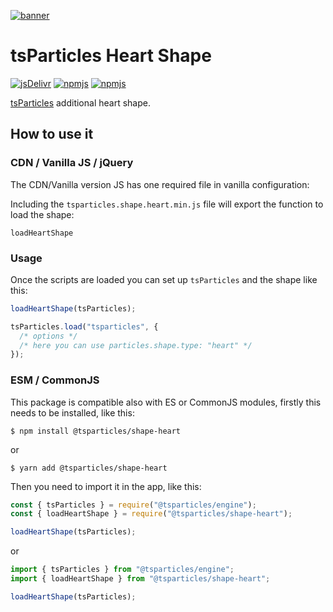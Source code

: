 [![banner](https://particles.js.org/images/banner3.png)](https://particles.js.org)

# tsParticles Heart Shape

[![jsDelivr](https://data.jsdelivr.com/v1/package/npm/@tsparticles/shape-heart/badge)](https://www.jsdelivr.com/package/npm/@tsparticles/shape-heart)
[![npmjs](https://badge.fury.io/js/@tsparticles/shape-heart.svg)](https://www.npmjs.com/package/@tsparticles/shape-heart)
[![npmjs](https://img.shields.io/npm/dt/@tsparticles/shape-heart)](https://www.npmjs.com/package/@tsparticles/shape-heart)

[tsParticles](https://github.com/matteobruni/tsparticles) additional heart shape.

## How to use it

### CDN / Vanilla JS / jQuery

The CDN/Vanilla version JS has one required file in vanilla configuration:

Including the `tsparticles.shape.heart.min.js` file will export the function to load the shape:

```text
loadHeartShape
```

### Usage

Once the scripts are loaded you can set up `tsParticles` and the shape like this:

```javascript
loadHeartShape(tsParticles);

tsParticles.load("tsparticles", {
  /* options */
  /* here you can use particles.shape.type: "heart" */
});
```

### ESM / CommonJS

This package is compatible also with ES or CommonJS modules, firstly this needs to be installed, like this:

```shell
$ npm install @tsparticles/shape-heart
```

or

```shell
$ yarn add @tsparticles/shape-heart
```

Then you need to import it in the app, like this:

```javascript
const { tsParticles } = require("@tsparticles/engine");
const { loadHeartShape } = require("@tsparticles/shape-heart");

loadHeartShape(tsParticles);
```

or

```javascript
import { tsParticles } from "@tsparticles/engine";
import { loadHeartShape } from "@tsparticles/shape-heart";

loadHeartShape(tsParticles);
```

